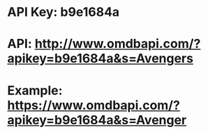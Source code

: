 # API Key: b9e1684a
# API: http://www.omdbapi.com/?apikey=b9e1684a&s=Avengers
# Example: https://www.omdbapi.com/?apikey=b9e1684a&s=Avenger